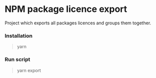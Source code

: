 # NPM package licence export
Project which exports all packages licences and groups them together.

### Installation
> yarn

### Run script
> yarn export
